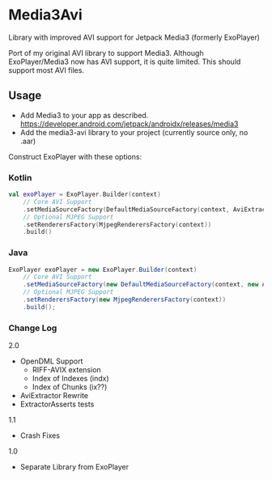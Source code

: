 # Media3Avi
Library with improved AVI support for Jetpack Media3 (formerly ExoPlayer)

Port of my original AVI library to support Media3.  Although ExoPlayer/Media3 now has AVI support, it is quite limited.  This should support most AVI files.

## Usage
- Add Media3 to your app as described.  https://developer.android.com/jetpack/androidx/releases/media3
- Add the media3-avi library to your project (currently source only, no .aar)

Construct ExoPlayer with these options: 

### Kotlin
```kotlin
val exoPlayer = ExoPlayer.Builder(context)
    // Core AVI Support
    .setMediaSourceFactory(DefaultMediaSourceFactory(context, AviExtractorsFactory()))
    // Optional MJPEG Support
    .setRenderersFactory(MjpegRenderersFactory(context))
    .build()
```

### Java
```java
ExoPlayer exoPlayer = new ExoPlayer.Builder(context)
    // Core AVI Support
    .setMediaSourceFactory(new DefaultMediaSourceFactory(context, new AviExtractorsFactory()))
    // Optional MJPEG Support
    .setRenderersFactory(new MjpegRenderersFactory(context))
    .build();
```

### Change Log
2.0
- OpenDML Support
  - RIFF-AVIX extension
  - Index of Indexes (indx)
  - Index of Chunks (ix??)
- AviExtractor Rewrite
- ExtractorAsserts tests

1.1
- Crash Fixes

1.0 
- Separate Library from ExoPlayer
